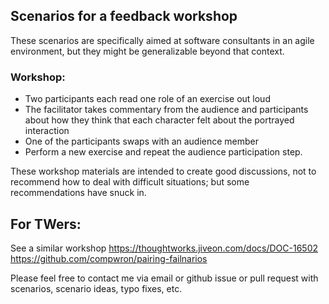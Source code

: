 ## Scenarios for a feedback workshop

These scenarios are specifically aimed at software consultants in an agile environment, but they might be generalizable beyond that context.

### Workshop:

- Two participants each read one role of an exercise out loud
- The facilitator takes commentary from the audience and participants about how they think that each character felt about the portrayed interaction
- One of the participants swaps with an audience member
- Perform a new exercise and repeat the audience participation step.

These workshop materials are intended to create good discussions, not to recommend how to deal with difficult situations; but some recommendations have snuck in.


## For TWers:

See a similar workshop https://thoughtworks.jiveon.com/docs/DOC-16502 https://github.com/compwron/pairing-failnarios

Please feel free to contact me via email or github issue or pull request with scenarios, scenario ideas, typo fixes, etc.

